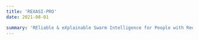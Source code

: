 ```yaml
---
title: 'REXASI-PRO'
date: 2021-08-01

summary: 'REliable & eXplainable Swarm Intelligence for People with Reduced mObility. Take a look to my last contribution to the project (<a href="https://rexasi-pro.spindoxlabs.com/explainable-artificial-intelligence/" target="_blank">here!</a>)'
---
```

